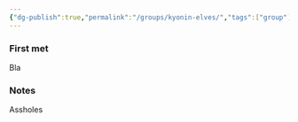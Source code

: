 ```yaml
---
{"dg-publish":true,"permalink":"/groups/kyonin-elves/","tags":["group"],"noteIcon":"group"}
---
```


### First met
Bla
### Notes
Assholes
